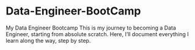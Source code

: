 # Data-Engineer-BootCamp
My Data Engineer Bootcamp This is my journey to becoming a Data Engineer, starting from absolute scratch. Here, I’ll document everything I learn along the way, step by step.
